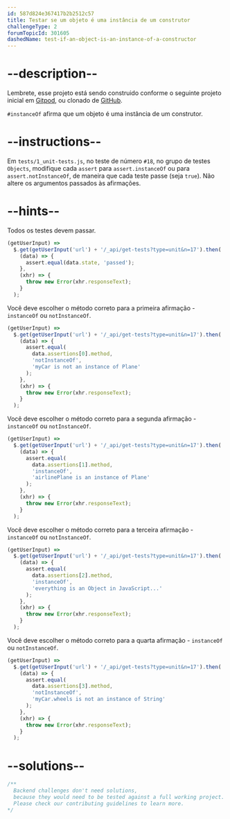 ```yaml
---
id: 587d824e367417b2b2512c57
title: Testar se um objeto é uma instância de um construtor
challengeType: 2
forumTopicId: 301605
dashedName: test-if-an-object-is-an-instance-of-a-constructor
---
```


# --description--

Lembrete, esse projeto está sendo construido conforme o seguinte projeto inicial em <a href="https://gitpod.io/?autostart=true#https://github.com/freeCodeCamp/boilerplate-mochachai/" target="_blank" rel="noopener noreferrer nofollow">Gitpod</a>, ou clonado de <a href="https://github.com/freeCodeCamp/boilerplate-mochachai/" target="_blank" rel="noopener noreferrer nofollow">GitHub</a>.

`#instanceOf` afirma que um objeto é uma instância de um construtor.

# --instructions--

Em `tests/1_unit-tests.js`, no teste de número `#18`, no grupo de testes `Objects`, modifique cada `assert` para `assert.instanceOf` ou para `assert.notInstanceOf`, de maneira que cada teste passe (seja `true`). Não altere os argumentos passados às afirmações.

# --hints--

Todos os testes devem passar.

```js
(getUserInput) =>
  $.get(getUserInput('url') + '/_api/get-tests?type=unit&n=17').then(
    (data) => {
      assert.equal(data.state, 'passed');
    },
    (xhr) => {
      throw new Error(xhr.responseText);
    }
  );
```

Você deve escolher o método correto para a primeira afirmação - `instanceOf` ou `notInstanceOf`.

```js
(getUserInput) =>
  $.get(getUserInput('url') + '/_api/get-tests?type=unit&n=17').then(
    (data) => {
      assert.equal(
        data.assertions[0].method,
        'notInstanceOf',
        'myCar is not an instance of Plane'
      );
    },
    (xhr) => {
      throw new Error(xhr.responseText);
    }
  );
```

Você deve escolher o método correto para a segunda afirmação - `instanceOf` ou `notInstanceOf`.

```js
(getUserInput) =>
  $.get(getUserInput('url') + '/_api/get-tests?type=unit&n=17').then(
    (data) => {
      assert.equal(
        data.assertions[1].method,
        'instanceOf',
        'airlinePlane is an instance of Plane'
      );
    },
    (xhr) => {
      throw new Error(xhr.responseText);
    }
  );
```

Você deve escolher o método correto para a terceira afirmação - `instanceOf` ou `notInstanceOf`.

```js
(getUserInput) =>
  $.get(getUserInput('url') + '/_api/get-tests?type=unit&n=17').then(
    (data) => {
      assert.equal(
        data.assertions[2].method,
        'instanceOf',
        'everything is an Object in JavaScript...'
      );
    },
    (xhr) => {
      throw new Error(xhr.responseText);
    }
  );
```

Você deve escolher o método correto para a quarta afirmação - `instanceOf` ou `notInstanceOf`.

```js
(getUserInput) =>
  $.get(getUserInput('url') + '/_api/get-tests?type=unit&n=17').then(
    (data) => {
      assert.equal(
        data.assertions[3].method,
        'notInstanceOf',
        'myCar.wheels is not an instance of String'
      );
    },
    (xhr) => {
      throw new Error(xhr.responseText);
    }
  );
```

# --solutions--

```js
/**
  Backend challenges don't need solutions, 
  because they would need to be tested against a full working project. 
  Please check our contributing guidelines to learn more.
*/
```
